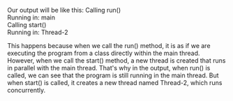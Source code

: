 Our output will be like this:
Calling run()  
Running in: main  
Calling start()  
Running in: Thread-2  

This happens because when we call the run() method,
it is as if we are executing the program from a class directly within the main thread.
However, when we call the start() method,
a new thread is created that runs in parallel with the main thread.
That's why in the output,
when run() is called,
we can see that the program is still running in the main thread. 
But when start() is called,
it creates a new thread named Thread-2,
which runs concurrently.